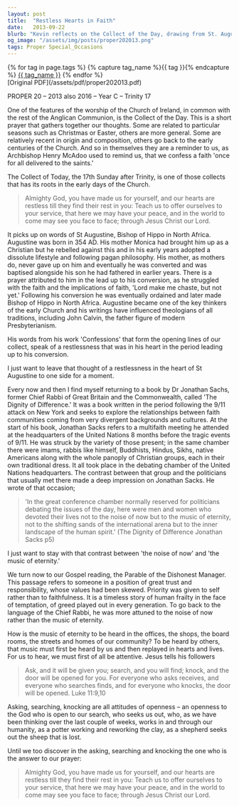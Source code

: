 ```yaml
---
layout: post
title:  "Restless Hearts in Faith"
date:   2013-09-22
blurb: "Kevin reflects on the Collect of the Day, drawing from St. Augustine's journey to faith and his famous words about our hearts being restless until they find rest in God. He also references Dr. Jonathan Sachs's work on interfaith dialogue and the contrast between the 'noise of now' and the 'music of eternity.' The sermon emphasizes the need for attentiveness to God's presence in our lives and the importance of seeking, asking, and knocking to find the peace and rest that only God can provide."
og_image: "/assets/img/posts/proper202013.png"
tags: Proper Special_Occasions
---    
```

<div class="tag-pills">
  {% for tag in page.tags %}
    {% capture tag_name %}{{ tag }}{% endcapture %}
    <a href="{{ site.baseurl }}/tag/{{ tag_name | slugify }}" class="tag-pill">{{ tag_name }}</a>
  {% endfor %}
</div>
[Original PDF](/assets/pdf/proper202013.pdf)

PROPER 20 – 2013 also 2016 – Year C – Trinity 17

One of the features of the worship of the Church of Ireland, in common with the rest of the Anglican Communion, is the Collect of the Day. This is a short prayer that gathers together our thoughts. Some are related to particular seasons such as Christmas or Easter, others are more general. Some are relatively recent in origin and composition, others go back to the early centuries of the Church. And so in themselves they are a reminder to us, as Archbishop Henry McAdoo used to remind us, that we confess a faith 'once for all delivered to the saints.'

The Collect of Today, the 17th Sunday after Trinity, is one of those collects that has its roots in the early days of the Church.

> Almighty God,
> you have made us for yourself,
> and our hearts are restless till they find their rest in you:
> Teach us to offer ourselves to your service,
> that here we may have your peace,
> and in the world to come may see you face to face;
> through Jesus Christ our Lord.

It picks up on words of St Augustine, Bishop of Hippo in North Africa. Augustine was born in 354 AD. His mother Monica had brought him up as a Christian but he rebelled against this and in his early years adopted a dissolute lifestyle and following pagan philosophy. His mother, as mothers do, never gave up on him and eventually he was converted and was baptised alongside his son he had fathered in earlier years. There is a prayer attributed to him in the lead up to his conversion, as he struggled with the faith and the implications of faith, 'Lord make me chaste, but not yet.' Following his conversion he was eventually ordained and later made Bishop of Hippo in North Africa. Augustine became one of the key thinkers of the early Church and his writings have influenced theologians of all traditions, including John Calvin, the father figure of modern Presbyterianism.

His words from his work 'Confessions' that form the opening lines of our collect, speak of a restlessness that was in his heart in the period leading up to his conversion.

I just want to leave that thought of a restlessness in the heart of St Augustine to one side for a moment.

Every now and then I find myself returning to a book by Dr Jonathan Sachs, former Chief Rabbi of Great Britain and the Commonwealth, called 'The Dignity of Difference.' It was a book written in the period following the 9/11 attack on New York and seeks to explore the relationships between faith communities coming from very divergent backgrounds and cultures. At the start of his book, Jonathan Sacks refers to a multifaith meeting he attended at the headquarters of the United Nations 8 months before the tragic events of 9/11. He was struck by the variety of those present; in the same chamber there were imams, rabbis like himself, Buddhists, Hindus, Sikhs, native Americans along with the whole panoply of Christian groups, each in their own traditional dress. It all took place in the debating chamber of the United Nations headquarters. The contrast between that group and the politicians that usually met there made a deep impression on Jonathan Sacks. He wrote of that occasion;

> 'In the great conference chamber normally reserved for politicians debating the issues of the day, here were men and women who devoted their lives not to the noise of now but to the music of eternity, not to the shifting sands of the international arena but to the inner landscape of the human spirit.' (The Dignity of Difference Jonathan Sacks p5)

I just want to stay with that contrast between 'the noise of now' and 'the music of eternity.'

We turn now to our Gospel reading, the Parable of the Dishonest Manager. This passage refers to someone in a position of great trust and responsibility, whose values had been skewed. Priority was given to self rather than to faithfulness. It is a timeless story of human frailty in the face of temptation, of greed played out in every generation. To go back to the language of the Chief Rabbi, he was more attuned to the noise of now rather than the music of eternity.

How is the music of eternity to be heard in the offices, the shops, the board rooms, the streets and homes of our community? To be heard by others, that music must first be heard by us and then replayed in hearts and lives. For us to hear, we must first of all be attentive. Jesus tells his followers

> Ask, and it will be given you; search, and you will find; knock, and the door will be opened for you. For everyone who asks receives, and everyone who searches finds, and for everyone who knocks, the door will be opened. Luke 11:9,10

Asking, searching, knocking are all attitudes of openness – an openness to the God who is open to our search, who seeks us out, who, as we have been thinking over the last couple of weeks, works in and through our humanity, as a potter working and reworking the clay, as a shepherd seeks out the sheep that is lost.

Until we too discover in the asking, searching and knocking the one who is the answer to our prayer:

> Almighty God,
> you have made us for yourself,
> and our hearts are restless till they find their rest in you:
> Teach us to offer ourselves to your service,
> that here we may have your peace,
> and in the world to come may see you face to face;
> through Jesus Christ our Lord.

